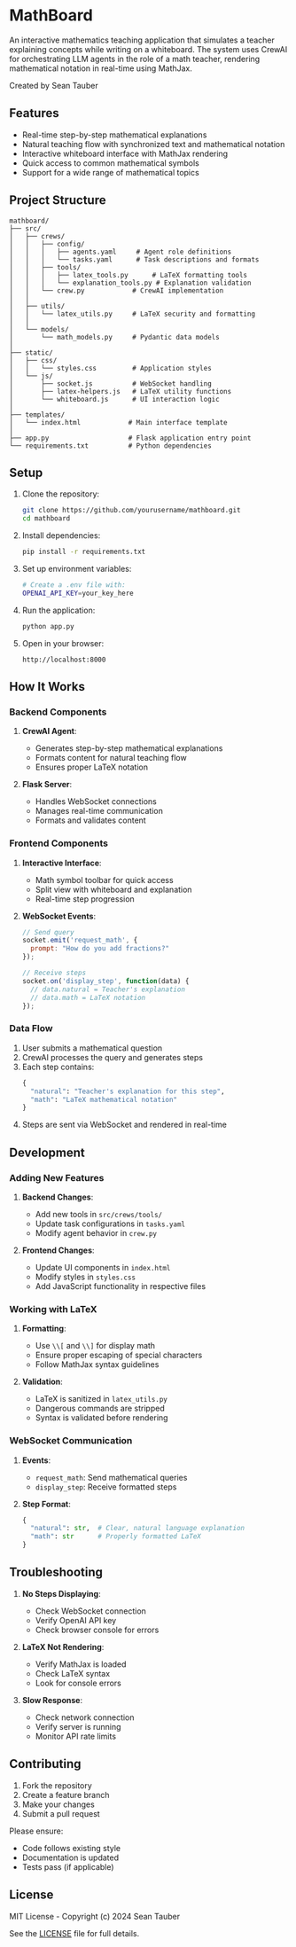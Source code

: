 # MathBoard

An interactive mathematics teaching application that simulates a teacher explaining concepts while writing on a whiteboard. The system uses CrewAI for orchestrating LLM agents in the role of a math teacher, rendering mathematical notation in real-time using MathJax.

Created by Sean Tauber

## Features

- Real-time step-by-step mathematical explanations
- Natural teaching flow with synchronized text and mathematical notation
- Interactive whiteboard interface with MathJax rendering
- Quick access to common mathematical symbols
- Support for a wide range of mathematical topics

## Project Structure

```
mathboard/
├── src/
│   ├── crews/
│   │   ├── config/
│   │   │   ├── agents.yaml     # Agent role definitions
│   │   │   └── tasks.yaml      # Task descriptions and formats
│   │   ├── tools/
│   │   │   ├── latex_tools.py      # LaTeX formatting tools
│   │   │   └── explanation_tools.py # Explanation validation
│   │   └── crew.py            # CrewAI implementation
│   │
│   ├── utils/
│   │   └── latex_utils.py     # LaTeX security and formatting
│   │
│   └── models/
│       └── math_models.py     # Pydantic data models
│
├── static/
│   ├── css/
│   │   └── styles.css         # Application styles
│   └── js/
│       ├── socket.js          # WebSocket handling
│       ├── latex-helpers.js   # LaTeX utility functions
│       └── whiteboard.js      # UI interaction logic
│
├── templates/
│   └── index.html            # Main interface template
│
├── app.py                    # Flask application entry point
└── requirements.txt          # Python dependencies
```

## Setup

1. Clone the repository:
   ```bash
   git clone https://github.com/yourusername/mathboard.git
   cd mathboard
   ```

2. Install dependencies:
   ```bash
   pip install -r requirements.txt
   ```

3. Set up environment variables:
   ```bash
   # Create a .env file with:
   OPENAI_API_KEY=your_key_here
   ```

4. Run the application:
   ```bash
   python app.py
   ```

5. Open in your browser:
   ```
   http://localhost:8000
   ```

## How It Works

### Backend Components

1. **CrewAI Agent**: 
   - Generates step-by-step mathematical explanations
   - Formats content for natural teaching flow
   - Ensures proper LaTeX notation

2. **Flask Server**:
   - Handles WebSocket connections
   - Manages real-time communication
   - Formats and validates content

### Frontend Components

1. **Interactive Interface**:
   - Math symbol toolbar for quick access
   - Split view with whiteboard and explanation
   - Real-time step progression

2. **WebSocket Events**:
   ```javascript
   // Send query
   socket.emit('request_math', {
     prompt: "How do you add fractions?"
   });

   // Receive steps
   socket.on('display_step', function(data) {
     // data.natural = Teacher's explanation
     // data.math = LaTeX notation
   });
   ```

### Data Flow

1. User submits a mathematical question
2. CrewAI processes the query and generates steps
3. Each step contains:
   ```python
   {
     "natural": "Teacher's explanation for this step",
     "math": "LaTeX mathematical notation"
   }
   ```
4. Steps are sent via WebSocket and rendered in real-time

## Development

### Adding New Features

1. **Backend Changes**:
   - Add new tools in `src/crews/tools/`
   - Update task configurations in `tasks.yaml`
   - Modify agent behavior in `crew.py`

2. **Frontend Changes**:
   - Update UI components in `index.html`
   - Modify styles in `styles.css`
   - Add JavaScript functionality in respective files

### Working with LaTeX

1. **Formatting**:
   - Use `\\[` and `\\]` for display math
   - Ensure proper escaping of special characters
   - Follow MathJax syntax guidelines

2. **Validation**:
   - LaTeX is sanitized in `latex_utils.py`
   - Dangerous commands are stripped
   - Syntax is validated before rendering

### WebSocket Communication

1. **Events**:
   - `request_math`: Send mathematical queries
   - `display_step`: Receive formatted steps

2. **Step Format**:
   ```python
   {
     "natural": str,  # Clear, natural language explanation
     "math": str      # Properly formatted LaTeX
   }
   ```

## Troubleshooting

1. **No Steps Displaying**:
   - Check WebSocket connection
   - Verify OpenAI API key
   - Check browser console for errors

2. **LaTeX Not Rendering**:
   - Verify MathJax is loaded
   - Check LaTeX syntax
   - Look for console errors

3. **Slow Response**:
   - Check network connection
   - Verify server is running
   - Monitor API rate limits

## Contributing

1. Fork the repository
2. Create a feature branch
3. Make your changes
4. Submit a pull request

Please ensure:
- Code follows existing style
- Documentation is updated
- Tests pass (if applicable)

## License

MIT License - Copyright (c) 2024 Sean Tauber

See the [LICENSE](LICENSE) file for full details.
